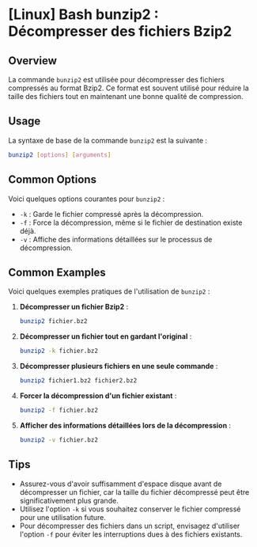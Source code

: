 # [Linux] Bash bunzip2 : Décompresser des fichiers Bzip2

## Overview
La commande `bunzip2` est utilisée pour décompresser des fichiers compressés au format Bzip2. Ce format est souvent utilisé pour réduire la taille des fichiers tout en maintenant une bonne qualité de compression.

## Usage
La syntaxe de base de la commande `bunzip2` est la suivante :

```bash
bunzip2 [options] [arguments]
```

## Common Options
Voici quelques options courantes pour `bunzip2` :

- `-k` : Garde le fichier compressé après la décompression.
- `-f` : Force la décompression, même si le fichier de destination existe déjà.
- `-v` : Affiche des informations détaillées sur le processus de décompression.

## Common Examples
Voici quelques exemples pratiques de l'utilisation de `bunzip2` :

1. **Décompresser un fichier Bzip2** :
   ```bash
   bunzip2 fichier.bz2
   ```

2. **Décompresser un fichier tout en gardant l'original** :
   ```bash
   bunzip2 -k fichier.bz2
   ```

3. **Décompresser plusieurs fichiers en une seule commande** :
   ```bash
   bunzip2 fichier1.bz2 fichier2.bz2
   ```

4. **Forcer la décompression d'un fichier existant** :
   ```bash
   bunzip2 -f fichier.bz2
   ```

5. **Afficher des informations détaillées lors de la décompression** :
   ```bash
   bunzip2 -v fichier.bz2
   ```

## Tips
- Assurez-vous d'avoir suffisamment d'espace disque avant de décompresser un fichier, car la taille du fichier décompressé peut être significativement plus grande.
- Utilisez l'option `-k` si vous souhaitez conserver le fichier compressé pour une utilisation future.
- Pour décompresser des fichiers dans un script, envisagez d'utiliser l'option `-f` pour éviter les interruptions dues à des fichiers existants.